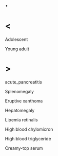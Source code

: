 # .

# <

Adolescent

Young adult

# >

acute_pancreatitis

Splenomegaly

Eruptive xanthoma

Hepatomegaly

Lipemia retinalis

High blood chylomicron

High blood triglyceride

Creamy-top serum
